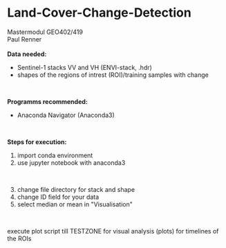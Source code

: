 # Land-Cover-Change-Detection
Mastermodul GEO402/419 <br>
Paul Renner <br>
<br>
**Data needed:** <br>
* Sentinel-1 stacks VV and VH (ENVI-stack, .hdr)
* shapes of the regions of intrest (ROI)/training samples with change <br>
<br>

**Programms recommended:** <br>
* Anaconda Navigator (Anaconda3) 
<br>

**Steps for execution:**
1. import conda environment <br>
2. use jupyter notebook with anaconda3 <br>
<br>


3. change file directory for stack and shape <br>
4. change ID field for your data <br>
5. select median or mean in "Visualisation" <br>
<br>

execute plot script till TESTZONE for visual analysis (plots) for timelines of the ROIs <br>

